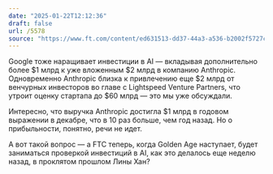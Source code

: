 ```yaml
---
date: "2025-01-22T12:12:36"
draft: false
url: /5578
source: "https://www.ft.com/content/ed631513-dd37-44a3-a536-b2002f5727cc"
---
```


Google тоже наращивает инвестиции в AI —  вкладывая дополнительно более $1 млрд к уже вложенным $2 млрд в компанию Anthropic. Одновременно Anthropic близка к привлечению еще $2 млрд от венчурных инвесторов во главе с Lightspeed Venture Partners, что утроит оценку стартапа до $60 млрд — это мы уже обсуждали.

Интересно, что выручка Anthropic достигла $1 млрд в годовом выражении в декабре, что в 10 раз больше, чем год назад. Но о прибыльности, понятно, речи не идет.

А вот такой вопрос — а FTC теперь, когда Golden Age наступает, будет заниматься проверкой инвестиций в AI, как это делалось еще неделю назад, в проклятом прошлом Лины Хан?